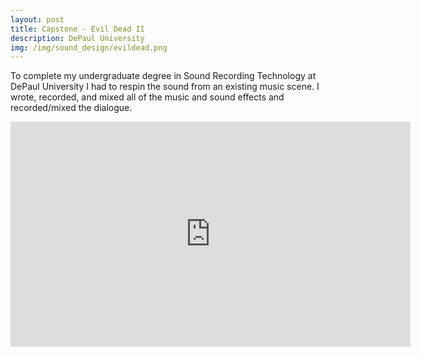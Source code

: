 ```yaml
---
layout: post
title: Capstone - Evil Dead II
description: DePaul University
img: /img/sound_design/evildead.png
---
```


To complete my undergraduate degree in Sound Recording Technology at DePaul University I had to respin the sound from an existing music scene. I wrote, recorded, and mixed all of the music and sound effects and recorded/mixed the dialogue.

<iframe src="https://player.vimeo.com/video/227670181" width="640" height="360" frameborder="0" allowfullscreen></iframe>